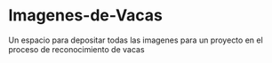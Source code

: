 # Imagenes-de-Vacas
Un espacio para depositar todas las imagenes para un proyecto en el proceso de reconocimiento de vacas
